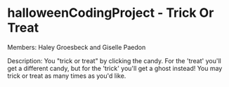 # halloweenCodingProject - Trick Or Treat
Members: Haley Groesbeck and Giselle Paedon

Description: You "trick or treat" by clicking the candy. For the 'treat' you'll get a different candy, 
but for the 'trick' you'll get a ghost instead! You may trick or treat as many times as you'd like.
